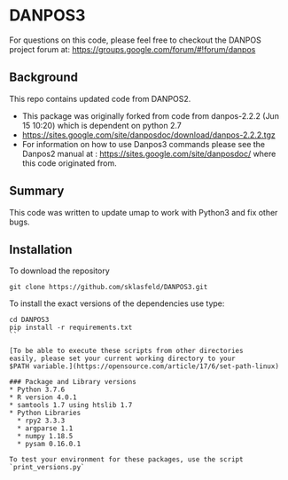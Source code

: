 # DANPOS3

For questions on this code, please feel free to checkout the DANPOS project forum at: 
https://groups.google.com/forum/#!forum/danpos

## Background

This repo contains updated code from DANPOS2.
* This package was originally forked from code from danpos-2.2.2 (Jun 15 10:20) which is dependent on python 2.7
 * https://sites.google.com/site/danposdoc/download/danpos-2.2.2.tgz
* For information on how to use Danpos3 commands please see the Danpos2 manual at :
https://sites.google.com/site/danposdoc/ where this code originated from.

## Summary

This code was written to update umap to work with Python3 and fix other bugs.

## Installation
To download the repository
```
git clone https://github.com/sklasfeld/DANPOS3.git
```

To install the exact versions of the dependencies use type:
```
cd DANPOS3
pip install -r requirements.txt
``

[To be able to execute these scripts from other directories 
easily, please set your current working directory to your
$PATH variable.](https://opensource.com/article/17/6/set-path-linux)

### Package and Library versions
* Python 3.7.6
* R version 4.0.1
* samtools 1.7 using htslib 1.7
* Python Libraries
  * rpy2 3.3.3
  * argparse 1.1
  * numpy 1.18.5
  * pysam 0.16.0.1

To test your environment for these packages, use the script `print_versions.py`
